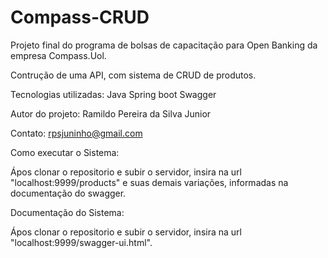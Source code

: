 # Compass-CRUD
Projeto final do programa de bolsas de capacitação para Open Banking da empresa Compass.Uol.

Contrução de uma API, com sistema de CRUD de produtos.

Tecnologias utilizadas:
Java
Spring boot
Swagger

Autor do projeto:
Ramildo Pereira da Silva Junior

Contato:
rpsjuninho@gmail.com

Como executar o Sistema:

Ápos clonar o repositorio e subir o servidor, insira na url "localhost:9999/products" e suas demais variações, informadas na documentação do swagger.

Documentação do Sistema:

Ápos clonar o repositorio e subir o servidor, insira na url "localhost:9999/swagger-ui.html".
